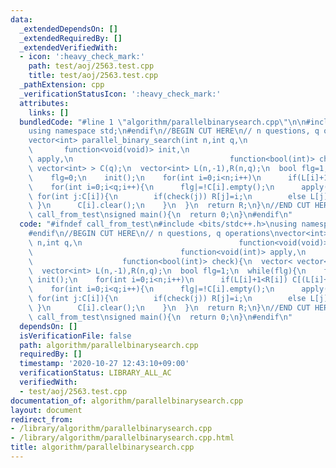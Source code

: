 ```yaml
---
data:
  _extendedDependsOn: []
  _extendedRequiredBy: []
  _extendedVerifiedWith:
  - icon: ':heavy_check_mark:'
    path: test/aoj/2563.test.cpp
    title: test/aoj/2563.test.cpp
  _pathExtension: cpp
  _verificationStatusIcon: ':heavy_check_mark:'
  attributes:
    links: []
  bundledCode: "#line 1 \"algorithm/parallelbinarysearch.cpp\"\n\n#include <bits/stdc++.h>\n\
    using namespace std;\n#endif\n//BEGIN CUT HERE\n// n questions, q operations\n\
    vector<int> parallel_binary_search(int n,int q,\n                            \
    \       function<void(void)> init,\n                                   function<void(int)>\
    \ apply,\n                                   function<bool(int)> check){\n  vector<\
    \ vector<int> > C(q);\n  vector<int> L(n,-1),R(n,q);\n  bool flg=1;\n  while(flg){\n\
    \    flg=0;\n    init();\n    for(int i=0;i<n;i++)\n      if(L[i]+1<R[i]) C[(L[i]+R[i])>>1].emplace_back(i);\n\
    \    for(int i=0;i<q;i++){\n      flg|=!C[i].empty();\n      apply(i);\n     \
    \ for(int j:C[i]){\n        if(check(j)) R[j]=i;\n        else L[j]=i;\n     \
    \ }\n      C[i].clear();\n    }\n  }\n  return R;\n}\n//END CUT HERE\n#ifndef\
    \ call_from_test\nsigned main(){\n  return 0;\n}\n#endif\n"
  code: "#ifndef call_from_test\n#include <bits/stdc++.h>\nusing namespace std;\n\
    #endif\n//BEGIN CUT HERE\n// n questions, q operations\nvector<int> parallel_binary_search(int\
    \ n,int q,\n                                   function<void(void)> init,\n  \
    \                                 function<void(int)> apply,\n               \
    \                    function<bool(int)> check){\n  vector< vector<int> > C(q);\n\
    \  vector<int> L(n,-1),R(n,q);\n  bool flg=1;\n  while(flg){\n    flg=0;\n   \
    \ init();\n    for(int i=0;i<n;i++)\n      if(L[i]+1<R[i]) C[(L[i]+R[i])>>1].emplace_back(i);\n\
    \    for(int i=0;i<q;i++){\n      flg|=!C[i].empty();\n      apply(i);\n     \
    \ for(int j:C[i]){\n        if(check(j)) R[j]=i;\n        else L[j]=i;\n     \
    \ }\n      C[i].clear();\n    }\n  }\n  return R;\n}\n//END CUT HERE\n#ifndef\
    \ call_from_test\nsigned main(){\n  return 0;\n}\n#endif\n"
  dependsOn: []
  isVerificationFile: false
  path: algorithm/parallelbinarysearch.cpp
  requiredBy: []
  timestamp: '2020-10-27 12:43:10+09:00'
  verificationStatus: LIBRARY_ALL_AC
  verifiedWith:
  - test/aoj/2563.test.cpp
documentation_of: algorithm/parallelbinarysearch.cpp
layout: document
redirect_from:
- /library/algorithm/parallelbinarysearch.cpp
- /library/algorithm/parallelbinarysearch.cpp.html
title: algorithm/parallelbinarysearch.cpp
---
```

